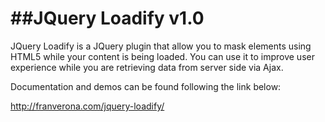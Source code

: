 ##JQuery Loadify v1.0
=====================================

JQuery Loadify is a JQuery plugin that allow you to mask elements using HTML5 while your content is being loaded. 
You can use it to improve user experience while you are retrieving data from server side via Ajax.

Documentation and demos can be found following the link below:

http://franverona.com/jquery-loadify/
